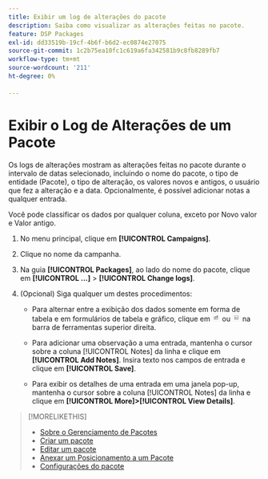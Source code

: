 ```yaml
---
title: Exibir um log de alterações do pacote
description: Saiba como visualizar as alterações feitas no pacote.
feature: DSP Packages
exl-id: dd33519b-19cf-4b6f-b6d2-ec0874e27075
source-git-commit: 1c2b75ea10fc1c619a6fa342581b9c8fb8289fb7
workflow-type: tm+mt
source-wordcount: '211'
ht-degree: 0%

---
```


# Exibir o Log de Alterações de um Pacote

Os logs de alterações mostram as alterações feitas no pacote durante o intervalo de datas selecionado, incluindo o nome do pacote, o tipo de entidade (Pacote), o tipo de alteração, os valores novos e antigos, o usuário que fez a alteração e a data. Opcionalmente, é possível adicionar notas a qualquer entrada.

Você pode classificar os dados por qualquer coluna, exceto por Novo valor e Valor antigo.

1. No menu principal, clique em **[!UICONTROL Campaigns]**.

1. Clique no nome da campanha.

1. Na guia **[!UICONTROL Packages]**, ao lado do nome do pacote, clique em **[!UICONTROL ...]** > **[!UICONTROL Change logs]**.

1. (Opcional) Siga qualquer um destes procedimentos:

   * Para alternar entre a exibição dos dados somente em forma de tabela e em formulários de tabela e gráfico, clique em ![Exibição de tabela e gráfico](/help/dsp/assets/table-plus-chart-view.png "Exibição de tabela e gráfico") ou ![Visualização em tabela](/help/dsp/assets/table-view.png "Visualização em tabela") na barra de ferramentas superior direita.

   * Para adicionar uma observação a uma entrada, mantenha o cursor sobre a coluna [!UICONTROL Notes] da linha e clique em **[!UICONTROL Add Notes]**. Insira texto nos campos de entrada e clique em **[!UICONTROL Save]**.

   * Para exibir os detalhes de uma entrada em uma janela pop-up, mantenha o cursor sobre a coluna [!UICONTROL Notes] da linha e clique em **[!UICONTROL More]>[!UICONTROL View Details]**.

>[!MORELIKETHIS]
>
>* [Sobre o Gerenciamento de Pacotes](package-about.md)
>* [Criar um pacote](package-create.md)
>* [Editar um pacote](package-edit.md)
>* [Anexar um Posicionamento a um Pacote](package-attach-placement.md)
>* [Configurações do pacote](package-settings.md)
